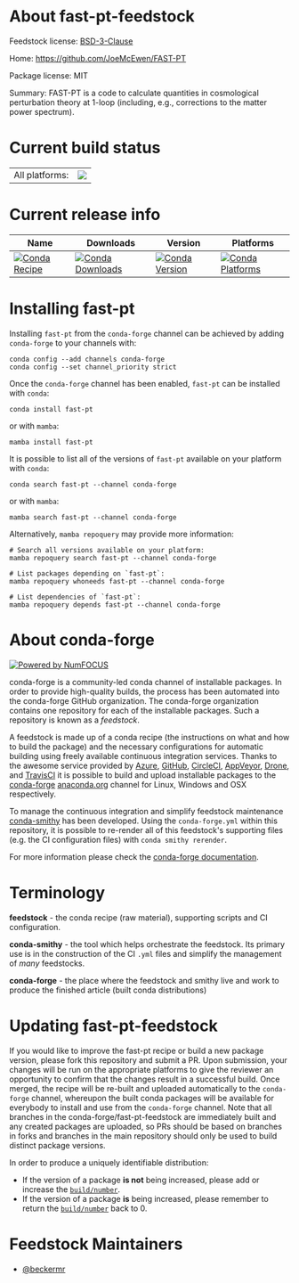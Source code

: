 About fast-pt-feedstock
=======================

Feedstock license: [BSD-3-Clause](https://github.com/conda-forge/fast-pt-feedstock/blob/main/LICENSE.txt)

Home: https://github.com/JoeMcEwen/FAST-PT

Package license: MIT

Summary: FAST-PT is a code to calculate quantities in cosmological perturbation theory
at 1-loop (including, e.g., corrections to the matter power spectrum).


Current build status
====================


<table><tr><td>All platforms:</td>
    <td>
      <a href="https://dev.azure.com/conda-forge/feedstock-builds/_build/latest?definitionId=9658&branchName=main">
        <img src="https://dev.azure.com/conda-forge/feedstock-builds/_apis/build/status/fast-pt-feedstock?branchName=main">
      </a>
    </td>
  </tr>
</table>

Current release info
====================

| Name | Downloads | Version | Platforms |
| --- | --- | --- | --- |
| [![Conda Recipe](https://img.shields.io/badge/recipe-fast--pt-green.svg)](https://anaconda.org/conda-forge/fast-pt) | [![Conda Downloads](https://img.shields.io/conda/dn/conda-forge/fast-pt.svg)](https://anaconda.org/conda-forge/fast-pt) | [![Conda Version](https://img.shields.io/conda/vn/conda-forge/fast-pt.svg)](https://anaconda.org/conda-forge/fast-pt) | [![Conda Platforms](https://img.shields.io/conda/pn/conda-forge/fast-pt.svg)](https://anaconda.org/conda-forge/fast-pt) |

Installing fast-pt
==================

Installing `fast-pt` from the `conda-forge` channel can be achieved by adding `conda-forge` to your channels with:

```
conda config --add channels conda-forge
conda config --set channel_priority strict
```

Once the `conda-forge` channel has been enabled, `fast-pt` can be installed with `conda`:

```
conda install fast-pt
```

or with `mamba`:

```
mamba install fast-pt
```

It is possible to list all of the versions of `fast-pt` available on your platform with `conda`:

```
conda search fast-pt --channel conda-forge
```

or with `mamba`:

```
mamba search fast-pt --channel conda-forge
```

Alternatively, `mamba repoquery` may provide more information:

```
# Search all versions available on your platform:
mamba repoquery search fast-pt --channel conda-forge

# List packages depending on `fast-pt`:
mamba repoquery whoneeds fast-pt --channel conda-forge

# List dependencies of `fast-pt`:
mamba repoquery depends fast-pt --channel conda-forge
```


About conda-forge
=================

[![Powered by
NumFOCUS](https://img.shields.io/badge/powered%20by-NumFOCUS-orange.svg?style=flat&colorA=E1523D&colorB=007D8A)](https://numfocus.org)

conda-forge is a community-led conda channel of installable packages.
In order to provide high-quality builds, the process has been automated into the
conda-forge GitHub organization. The conda-forge organization contains one repository
for each of the installable packages. Such a repository is known as a *feedstock*.

A feedstock is made up of a conda recipe (the instructions on what and how to build
the package) and the necessary configurations for automatic building using freely
available continuous integration services. Thanks to the awesome service provided by
[Azure](https://azure.microsoft.com/en-us/services/devops/), [GitHub](https://github.com/),
[CircleCI](https://circleci.com/), [AppVeyor](https://www.appveyor.com/),
[Drone](https://cloud.drone.io/welcome), and [TravisCI](https://travis-ci.com/)
it is possible to build and upload installable packages to the
[conda-forge](https://anaconda.org/conda-forge) [anaconda.org](https://anaconda.org/)
channel for Linux, Windows and OSX respectively.

To manage the continuous integration and simplify feedstock maintenance
[conda-smithy](https://github.com/conda-forge/conda-smithy) has been developed.
Using the ``conda-forge.yml`` within this repository, it is possible to re-render all of
this feedstock's supporting files (e.g. the CI configuration files) with ``conda smithy rerender``.

For more information please check the [conda-forge documentation](https://conda-forge.org/docs/).

Terminology
===========

**feedstock** - the conda recipe (raw material), supporting scripts and CI configuration.

**conda-smithy** - the tool which helps orchestrate the feedstock.
                   Its primary use is in the construction of the CI ``.yml`` files
                   and simplify the management of *many* feedstocks.

**conda-forge** - the place where the feedstock and smithy live and work to
                  produce the finished article (built conda distributions)


Updating fast-pt-feedstock
==========================

If you would like to improve the fast-pt recipe or build a new
package version, please fork this repository and submit a PR. Upon submission,
your changes will be run on the appropriate platforms to give the reviewer an
opportunity to confirm that the changes result in a successful build. Once
merged, the recipe will be re-built and uploaded automatically to the
`conda-forge` channel, whereupon the built conda packages will be available for
everybody to install and use from the `conda-forge` channel.
Note that all branches in the conda-forge/fast-pt-feedstock are
immediately built and any created packages are uploaded, so PRs should be based
on branches in forks and branches in the main repository should only be used to
build distinct package versions.

In order to produce a uniquely identifiable distribution:
 * If the version of a package **is not** being increased, please add or increase
   the [``build/number``](https://docs.conda.io/projects/conda-build/en/latest/resources/define-metadata.html#build-number-and-string).
 * If the version of a package **is** being increased, please remember to return
   the [``build/number``](https://docs.conda.io/projects/conda-build/en/latest/resources/define-metadata.html#build-number-and-string)
   back to 0.

Feedstock Maintainers
=====================

* [@beckermr](https://github.com/beckermr/)

